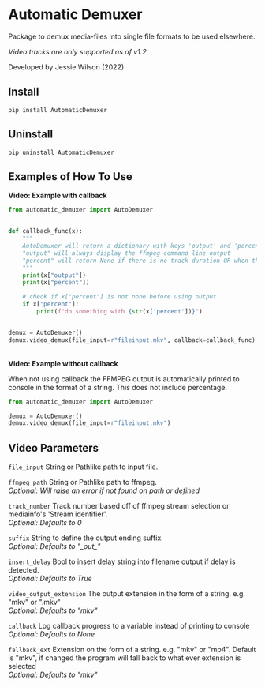 # Automatic Demuxer

Package to demux media-files into single file formats to be used elsewhere.

*Video tracks are only supported as of v1.2*

Developed by Jessie Wilson (2022)

## Install

`pip install AutomaticDemuxer`

## Uninstall

`pip uninstall AutomaticDemuxer`

## Examples of How To Use

**Video: Example with callback**

```python
from automatic_demuxer import AutoDemuxer


def callback_func(x):
    """
    AutoDemuxer will return a dictionary with keys 'output' and 'percent'
    "output" will always display the ffmpeg command line output
    "percent" will return None if there is no track duration OR when the job hasn't fully started/is finished
    """
    print(x["output"])
    print(x["percent"])

    # check if x["percent"] is not none before using output
    if x["percent"]:
        print(f"do something with {str(x['percent'])}")


demux = AutoDemuxer()
demux.video_demux(file_input=r"fileinput.mkv", callback=callback_func)
```

\
**Video: Example without callback**

When not using callback the FFMPEG output is automatically printed to console in the format of a string.
This does not include percentage.

```python
from automatic_demuxer import AutoDemuxer

demux = AutoDemuxer()
demux.video_demux(file_input=r"fileinput.mkv")
```

## Video Parameters

`file_input` String or Pathlike path to input file.

`ffmpeg_path` String or Pathlike path to ffmpeg.\
*Optional: Will raise an error if not found on path or defined*

`track_number` Track number based off of ffmpeg stream selection or mediainfo's 'Stream identifier'.\
*Optional: Defaults to 0*

`suffix` String to define the output ending suffix.\
*Optional: Defaults to "\_out\_"*

`insert_delay` Bool to insert delay string into filename output if delay is detected.\
*Optional: Defaults to True*

`video_output_extension` The output extension in the form of a string. e.g. "mkv" or ".mkv"\
*Optional: Defaults to "mkv"*

`callback` Log callback progress to a variable instead of printing to console\
*Optional: Defaults to None*

`fallback_ext` Extension on the form of a string. e.g. "mkv" or "mp4". Default is "mkv", if changed the program will
fall back to what ever extension is selected\
*Optional: Defaults to "mkv"*
